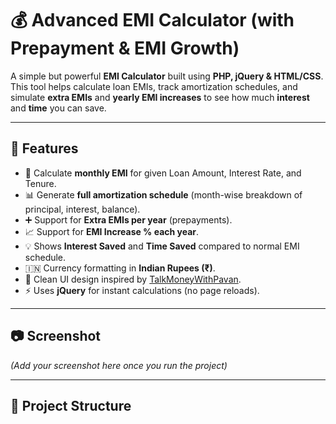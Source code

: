# 💰 Advanced EMI Calculator (with Prepayment & EMI Growth)

A simple but powerful **EMI Calculator** built using **PHP, jQuery & HTML/CSS**.  
This tool helps calculate loan EMIs, track amortization schedules, and simulate **extra EMIs** and **yearly EMI increases** to see how much **interest** and **time** you can save.

---

## 🚀 Features

- 📌 Calculate **monthly EMI** for given Loan Amount, Interest Rate, and Tenure.  
- 📊 Generate **full amortization schedule** (month-wise breakdown of principal, interest, balance).  
- ➕ Support for **Extra EMIs per year** (prepayments).  
- 📈 Support for **EMI Increase % each year**.  
- 💡 Shows **Interest Saved** and **Time Saved** compared to normal EMI schedule.  
- 🇮🇳 Currency formatting in **Indian Rupees (₹)**.  
- 🎨 Clean UI design inspired by [TalkMoneyWithPavan](https://talkmoneywithpavan.com/home-loan-emi-calculator-excel-sheet-with-prepayment-option/).  
- ⚡ Uses **jQuery** for instant calculations (no page reloads).

---

## 📷 Screenshot

_(Add your screenshot here once you run the project)_

---

## 📂 Project Structure

